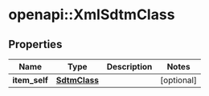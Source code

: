 # openapi::XmlSdtmClass


## Properties
Name | Type | Description | Notes
------------ | ------------- | ------------- | -------------
**item_self** | [**SdtmClass**](SdtmClass.md) |  | [optional] 


